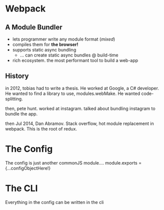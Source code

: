 # Webpack
## A Module Bundler
- lets programmer write any module format (_mixed_)
- compiles them for **the browser!**
- supports static async bundling
  - ... can create static async bundles @ build-time
- rich ecosystem. the most performant tool to build a web-app

## History
in 2012, tobias had to write a thesis. 
He worked at Google, a C# developer.
He wanted to find a library to use, modules.webMake.
He wanted code-splitting.

then, pete hunt.
worked at instagram.
talked about bundling instagram to bundle the app.

then Jul 2014, Dan Abramov.
Stack overflow, hot module replacement in webpack.
This is the root of redux.

# The Config
The config is just another commonJS module.... module.exports  = {...configObjectHere!}

# The CLI
Everything in the config can be written in the cli